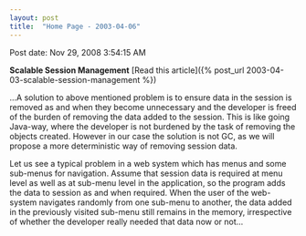 ```yaml
---
layout: post
title:  "Home Page - 2003-04-06"
---
```


Post date: Nov 29, 2008 3:54:15 AM

**Scalable Session Management** [Read this article]({% post_url 2003-04-03-scalable-session-management %})

...A solution to above mentioned problem is to ensure data in the session is removed as and when they become unnecessary and the developer is freed of the burden of removing the data added to the session. This is like going Java-way, where the developer is not burdened by the task of removing the objects created. However in our case the solution is not GC, as we will propose a more deterministic way of removing session data.

Let us see a typical problem in a web system which has menus and some sub-menus for navigation. Assume that session data is required at menu level as well as at sub-menu level in the application, so the program adds the data to session as and when required. When the user of the web-system navigates randomly from one sub-menu to another, the data added in the previously visited sub-menu still remains in the memory, irrespective of whether the developer really needed that data now or not...

